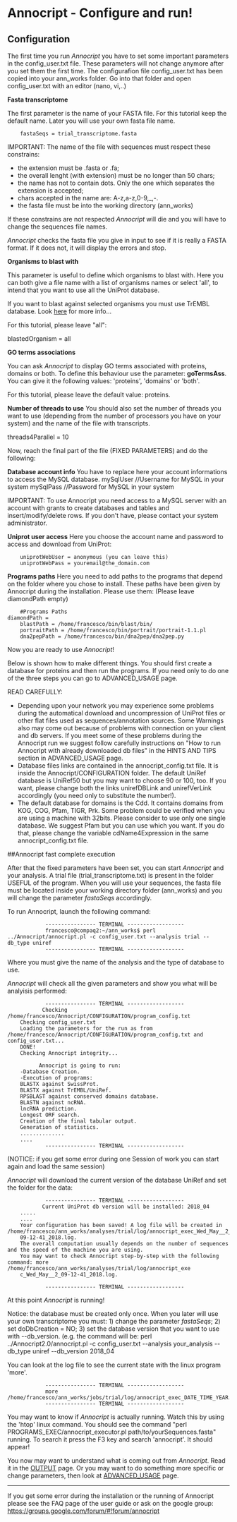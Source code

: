# Annocript - Configure and run!

## Configuration 

The first time you run *Annocript* you have to set some important parameters in the config_user.txt file. 
These parameters will not change anymore after you set them the first time. 
The configurafion file config_user.txt has been copied into your ann_works folder. Go into that folder and open config_user.txt with an editor (nano, vi,..)


**Fasta transcriptome** 

The first parameter is the name of your FASTA file. For this tutorial keep the default name. Later you will use your own fasta file name.

        fastaSeqs = trial_transcriptome.fasta
        
IMPORTANT: The name of the file with sequences must respect these constrains:        
- the extension must be .fasta or .fa;
- the overall lenght (with  extension) must be no longer than 50 chars;
- the name has not to contain dots. Only the one which separates the extension is accepted;
- chars accepted in the name are: A-z,a-z,0-9,_,-.
- the fasta file must be into the working directory (ann_works)

If these constrains are not respected *Annocript* will die and you will have to change the sequences file names. 

*Annocript* checks the fasta file you give in input to see if it is really a FASTA format. If it does not, it will display the errors and stop.

**Organisms to blast with**

This parameter is useful to define which organisms to blast with. Here you can both give a file name with a list of organisms names
or select 'all', to intend that you want to use all the UniProt database. 

If you want to blast against selected organisms you must use TrEMBL database. Look [here](https://github.com/frankMusacchia/Annocript/blob/master/GUIDE/ADVANCED_USAGE.md#how-to-blast-against-specific-organisms) for more info...

For this tutorial, please leave "all":

blastedOrganism = all

**GO terms associations**

You can ask *Annocript* to display GO terms associated with proteins, domains or both. To define this behaviour use the parameter:
**goTermsAss**. You can give it the following values: 'proteins', 'domains' or 'both'.

For this tutorial, please leave the default value: proteins.

**Number of threads to use**
You should also set the number of threads you want to use (depending from the number of processors you have on your system) and the name of the file with transcripts. 

threads4Parallel = 10



Now, reach the final part of the file (FIXED PARAMETERS) and do the following: 

**Database account info** 
You have to replace here your account informations to access the MySQL database. 
        mySqlUser  //Username for MySQL in your system 
        mySqlPass  //Password for MySQL in your system 


IMPORTANT: To use Annocript you need access to a MySQL server with an account with grants to create databases
 and tables and insert/modify/delete rows. If you don't have, please contact your system administrator. 
 

**Uniprot user access** 
Here you choose the account name and password to access and download from UniProt: 

        uniprotWebUser = anonymous (you can leave this) 
        uniprotWebPass = youremail@the_domain.com 


**Programs paths** 
Here you need to add paths to the programs that depend on the folder where you chose to install. 
These paths have been given by Annocript during the installation. Please use them:
(Please leave diamondPath empty)

        #Programs Paths 
	diamondPath =
        blastPath = /home/francesco/bin/blast/bin/ 
        portraitPath = /home/francesco/bin/portrait/portrait-1.1.pl 
        dna2pepPath = /home/francesco/bin/dna2pep/dna2pep.py 
  
        
Now you are ready to use *Annocript*! 

Below is shown how to make different things. You should first create a database for proteins and then 
run the programs. If you need only to do one of the three steps you can go to ADVANCED_USAGE page. 

READ CAREFULLY: 
- Depending upon your network you may experience some problems during the automatical download and uncompression of UniProt files or other flat files used as sequences/annotation sources. 
Some Warnings also may come out because of problems with connection on your client and db servers. If you meet some of these problems during the Annocript run we suggest follow carefully instructions on "How to run Annocript with already downloaded db files" in the HINTS AND TIPS section in ADVANCED_USAGE page.
- Database files links are contained in the annocript_config.txt file. It is inside the Annocript/CONFIGURATION folder. The default UniRef database is UniRef50 but you may want to choose 90 or 100, too. If you want, please change both the links unirefDBLink and unirefVerLink accordingly (you need only to substitute the number!).
- The default database for domains is the Cdd. It contains domains from KOG, COG, Pfam, TIGR, Prk. Some problem could be verified when you are using a machine with 32bits. Please consider to use only one single database. We suggest Pfam but you can use which you want. If you do that, please change the variable cdName4Expression in the same annocript_config.txt file.

        
##Annocript fast complete execution 


After that the fixed parameters have been set, you can start *Annocript* and your analysis. 
A trial file (trial\_transcriptome.txt) is present in the folder USEFUL of the program.
When you will use your sequences, the fasta file must be located inside your working directory folder (ann_works) and you will change
the parameter *fastaSeqs* accordingly.

To run Annocript, launch the following command:

                ---------------- TERMINAL ------------------ 
                francesco@compaq2:~/ann_works$ perl ../Annocript/annocript.pl -c config_user.txt --analysis trial --db_type uniref
                ---------------- TERMINAL ------------------ 
Where you must give the name of the analysis and the type of database to use. 



*Annocript* will check all the given parameters and show you what will be analyisis performed:

                ---------------- TERMINAL ------------------ 
               Checking /home/francesco/Annocript/CONFIGURATION/program_config.txt 
		Checking config_user.txt 
		Loading the parameters for the run as from /home/francesco/Annocript/CONFIGURATION/program_config.txt and config_user.txt...
		DONE!
		Checking Annocript integrity...

              Annocript is going to run:
		-Database Creation.
		-Execution of programs:
		BLASTX against SwissProt.
		BLASTX against TrEMBL/UniRef.
		RPSBLAST against conserved domains database.
		BLASTN against ncRNA.
		lncRNA prediction. 
		Longest ORF search.
		Creation of the final tabular output.
		Generation of statistics.
		..............
		....	
                ---------------- TERMINAL ------------------ 


(NOTICE: if you get some error during one Session of work you can start again and load the same session) 

*Annocript* will download the current version of the database UniRef and set the folder for the data: 


                ---------------- TERMINAL ------------------ 
               Current UniProt db version will be installed: 2018_04
		.....
		....
		Your configuration has been saved! A log file will be created in /home/francesco/ann_works/analyses/trial/log/annocript_exec_Wed_May__2_
		09-12-41_2018.log. 
		The overall computation usually depends on the number of sequences and the speed of the machine you are using. 
		You may want to check Annocript step-by-step with the following command: more /home/francesco/ann_works/analyses/trial/log/annocript_exe
		c_Wed_May__2_09-12-41_2018.log.

                ---------------- TERMINAL ------------------ 


At this point *Annocript* is running! 

Notice: the database must be created only once. When you later will use your own transcriptome you must: 1) change the parameter *fastaSeqs*; 2) set doDbCreation = NO; 3) set the database version that you want to use with --db\_version. (e.g. the command will be: perl ../Annocript2.0/annocript.pl -c config\_user.txt --analysis your\_analysis --db\_type uniref --db\_version 2018_04

You can look at the log file to see the current state with the linux program 'more'. 

                ---------------- TERMINAL ------------------ 
                more /home/francesco/ann_works/jobs/trial/log/annocript_exec_DATE_TIME_YEAR.log
                ---------------- TERMINAL ------------------ 

You may want to know if *Annocript* is actually running. Watch this by using the 'htop' linux command. You should see the command "perl PROGRAMS\_EXEC/annocript_executor.pl path/to/yourSequences.fasta" running. To search it press the F3 key and search 'annocript'. It should appear!

You now may want to understand what is coming out from *Annocript*. Read it in the [OUTPUT](https://github.com/frankMusacchia/Annocript/blob/master/GUIDE/OUTPUT.md) page.
Or you may want to do something more specific or change parameters, then look at [ADVANCED_USAGE](https://github.com/frankMusacchia/Annocript/blob/master/GUIDE/ADVANCED_USAGE.md) page.



------------------------------------------


If you get some error during the installation or the running of Annocript please see the FAQ page of the user guide or ask on the google group: https://groups.google.com/forum/#!forum/annocript
